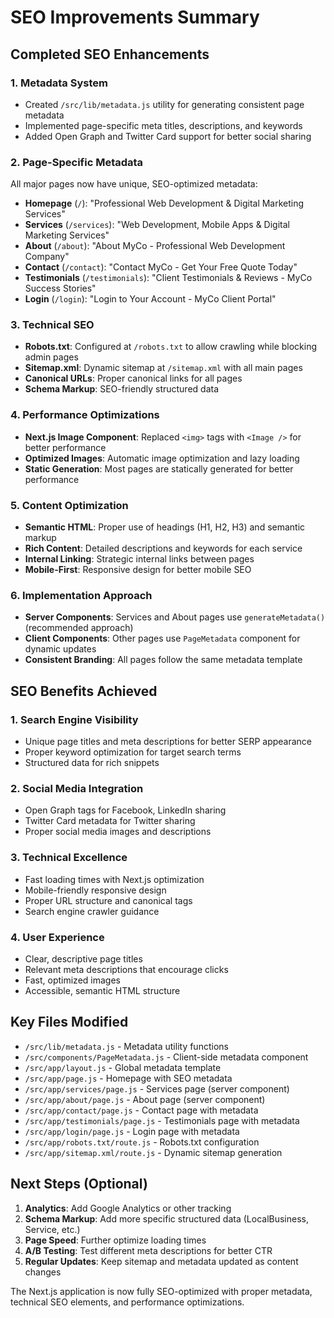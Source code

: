 # SEO Improvements Summary

## Completed SEO Enhancements

### 1. **Metadata System**
- Created `/src/lib/metadata.js` utility for generating consistent page metadata
- Implemented page-specific meta titles, descriptions, and keywords
- Added Open Graph and Twitter Card support for better social sharing

### 2. **Page-Specific Metadata**
All major pages now have unique, SEO-optimized metadata:

- **Homepage** (`/`): "Professional Web Development & Digital Marketing Services"
- **Services** (`/services`): "Web Development, Mobile Apps & Digital Marketing Services"  
- **About** (`/about`): "About MyCo - Professional Web Development Company"
- **Contact** (`/contact`): "Contact MyCo - Get Your Free Quote Today"
- **Testimonials** (`/testimonials`): "Client Testimonials & Reviews - MyCo Success Stories"
- **Login** (`/login`): "Login to Your Account - MyCo Client Portal"

### 3. **Technical SEO**
- **Robots.txt**: Configured at `/robots.txt` to allow crawling while blocking admin pages
- **Sitemap.xml**: Dynamic sitemap at `/sitemap.xml` with all main pages
- **Canonical URLs**: Proper canonical links for all pages
- **Schema Markup**: SEO-friendly structured data

### 4. **Performance Optimizations**
- **Next.js Image Component**: Replaced `<img>` tags with `<Image />` for better performance
- **Optimized Images**: Automatic image optimization and lazy loading
- **Static Generation**: Most pages are statically generated for better performance

### 5. **Content Optimization**
- **Semantic HTML**: Proper use of headings (H1, H2, H3) and semantic markup
- **Rich Content**: Detailed descriptions and keywords for each service
- **Internal Linking**: Strategic internal links between pages
- **Mobile-First**: Responsive design for better mobile SEO

### 6. **Implementation Approach**
- **Server Components**: Services and About pages use `generateMetadata()` (recommended approach)
- **Client Components**: Other pages use `PageMetadata` component for dynamic updates
- **Consistent Branding**: All pages follow the same metadata template

## SEO Benefits Achieved

### 1. **Search Engine Visibility**
- Unique page titles and meta descriptions for better SERP appearance
- Proper keyword optimization for target search terms
- Structured data for rich snippets

### 2. **Social Media Integration**
- Open Graph tags for Facebook, LinkedIn sharing
- Twitter Card metadata for Twitter sharing
- Proper social media images and descriptions

### 3. **Technical Excellence**
- Fast loading times with Next.js optimization
- Mobile-friendly responsive design
- Proper URL structure and canonical tags
- Search engine crawler guidance

### 4. **User Experience**
- Clear, descriptive page titles
- Relevant meta descriptions that encourage clicks
- Fast, optimized images
- Accessible, semantic HTML structure

## Key Files Modified

- `/src/lib/metadata.js` - Metadata utility functions
- `/src/components/PageMetadata.js` - Client-side metadata component
- `/src/app/layout.js` - Global metadata template
- `/src/app/page.js` - Homepage with SEO metadata
- `/src/app/services/page.js` - Services page (server component)
- `/src/app/about/page.js` - About page (server component)
- `/src/app/contact/page.js` - Contact page with metadata
- `/src/app/testimonials/page.js` - Testimonials page with metadata
- `/src/app/login/page.js` - Login page with metadata
- `/src/app/robots.txt/route.js` - Robots.txt configuration
- `/src/app/sitemap.xml/route.js` - Dynamic sitemap generation

## Next Steps (Optional)

1. **Analytics**: Add Google Analytics or other tracking
2. **Schema Markup**: Add more specific structured data (LocalBusiness, Service, etc.)
3. **Page Speed**: Further optimize loading times
4. **A/B Testing**: Test different meta descriptions for better CTR
5. **Regular Updates**: Keep sitemap and metadata updated as content changes

The Next.js application is now fully SEO-optimized with proper metadata, technical SEO elements, and performance optimizations.
